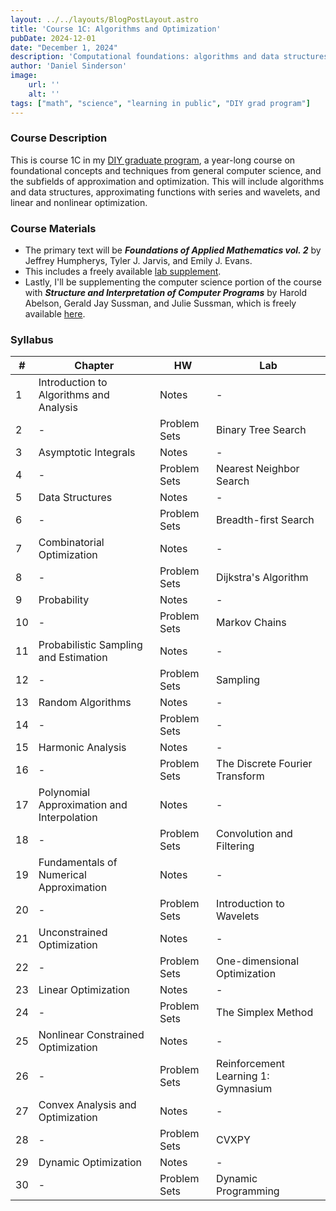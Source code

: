 ```yaml
---
layout: ../../layouts/BlogPostLayout.astro
title: 'Course 1C: Algorithms and Optimization'
pubDate: 2024-12-01
date: "December 1, 2024"
description: 'Computational foundations: algorithms and data structures, and techniques for approximation and optimization problems'
author: 'Daniel Sinderson'
image:
    url: ''
    alt: ''
tags: ["math", "science", "learning in public", "DIY grad program"]
---
```

### Course Description
This is course 1C in my [DIY graduate program](/posts/DIYphd-1), a year-long course on foundational concepts and techniques from general computer science, and the subfields of approximation and optimization.
This will include algorithms and data structures, approximating functions with series and wavelets, and linear and nonlinear optimization.

### Course Materials
- The primary text will be ***Foundations of Applied Mathematics vol. 2*** by Jeffrey Humpherys, Tyler J. Jarvis, and Emily J. Evans. 
- This includes a freely available [lab supplement](/FAM_lab_supplement_Volume2.pdf).
- Lastly, I'll be supplementing the computer science portion of the course with ***Structure and Interpretation of Computer Programs*** by Harold Abelson, Gerald Jay Sussman, and Julie Sussman, which is freely available [here](https://web.mit.edu/6.001/6.037/sicp.pdf). 


### Syllabus
| # | Chapter                                    | HW  | Lab                                 |
| ---- | ------------------------------------------ | --------- | ----------------------------------- |
| 1    | Introduction to Algorithms and Analysis    | Notes     | -                                   |
| 2    | -                                          | Problem Sets | Binary Tree Search                  |
| 3    | Asymptotic Integrals                       | Notes     | -                                   |
| 4    | -                                          | Problem Sets | Nearest Neighbor Search             |
| 5    | Data Structures                            | Notes     | -                                   |
| 6    | -                                          | Problem Sets | Breadth-first Search                |
| 7    | Combinatorial Optimization                 | Notes     | -                                   |
| 8    | -                                          | Problem Sets | Dijkstra's Algorithm                |
| 9    | Probability                                | Notes     | -                                   |
| 10   | -                                          | Problem Sets | Markov Chains                       |
| 11   | Probabilistic Sampling and Estimation      | Notes     | -                                   |
| 12   | -                                          | Problem Sets | Sampling                            |
| 13   | Random Algorithms                          | Notes     | -                                   |
| 14   | -                                          | Problem Sets | -                                   |
| 15   | Harmonic Analysis                          | Notes     | -                                   |
| 16   | -                                          | Problem Sets | The Discrete Fourier Transform      |
| 17   | Polynomial Approximation and Interpolation | Notes     | -                                   |
| 18   | -                                          | Problem Sets | Convolution and Filtering           |
| 19   | Fundamentals of Numerical Approximation    | Notes     | -                                   |
| 20   | -                                          | Problem Sets | Introduction to Wavelets            |
| 21   | Unconstrained Optimization                 | Notes     | -                                   |
| 22   | -                                          | Problem Sets | One-dimensional Optimization        |
| 23   | Linear Optimization                        | Notes     | -                                   |
| 24   | -                                          | Problem Sets | The Simplex Method                  |
| 25   | Nonlinear Constrained Optimization         | Notes     | -                                   |
| 26   | -                                          | Problem Sets | Reinforcement Learning 1: Gymnasium |
| 27   | Convex Analysis and Optimization           | Notes     | -                                   |
| 28   | -                                          | Problem Sets | CVXPY                               |
| 29   | Dynamic Optimization                        | Notes     | -                                   |
| 30   | -                                          | Problem Sets | Dynamic Programming                 |

